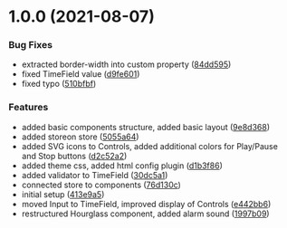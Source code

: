 # 1.0.0 (2021-08-07)


### Bug Fixes

* extracted border-width into custom property ([84dd595](https://github.com/saschazar21/countdown/commit/84dd595ed43ea1e7858a1ea9c2606924327c8966))
* fixed TimeField value ([d9fe601](https://github.com/saschazar21/countdown/commit/d9fe60102a291df072ad2e335f8e264723d39a26))
* fixed typo ([510bfbf](https://github.com/saschazar21/countdown/commit/510bfbfa4564b48494f97c0eabdafa288c302b39))


### Features

* added basic components structure, added basic layout ([9e8d368](https://github.com/saschazar21/countdown/commit/9e8d368a6bca452696fe41a67b03dc24b3137317))
* added storeon store ([5055a64](https://github.com/saschazar21/countdown/commit/5055a64c3500b45f04081f06f73b03c0c4ca8908))
* added SVG icons to Controls, added additional colors for Play/Pause and Stop buttons ([d2c52a2](https://github.com/saschazar21/countdown/commit/d2c52a24fb571febba31f988c2bc2309c4e85e5f))
* added theme css, added html config plugin ([d1b3f86](https://github.com/saschazar21/countdown/commit/d1b3f869d585b44c015fd79972b26d421929b494))
* added validator to TimeField ([30dc5a1](https://github.com/saschazar21/countdown/commit/30dc5a18ae8386dec47d3bf4658454ce6340e641))
* connected store to components ([76d130c](https://github.com/saschazar21/countdown/commit/76d130c4e03a1b7541068d213aacc6d3408833fd))
* initial setup ([413e9a5](https://github.com/saschazar21/countdown/commit/413e9a57e1b3aee73894ea1f89bdb9350633d0af))
* moved Input to TimeField, improved display of Controls ([e442bb6](https://github.com/saschazar21/countdown/commit/e442bb6ccaf647a63855af3239bef46c799ac7b8))
* restructured Hourglass component, added alarm sound ([1997b09](https://github.com/saschazar21/countdown/commit/1997b098b450ff7fc63e50b1555be2dac5a056f4))
